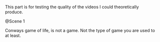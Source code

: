 This part is for testing the quality of the videos I could theoretically produce.

@Scene 1

Conways game of life, is not a game. Not the type of game you are used to at least. 